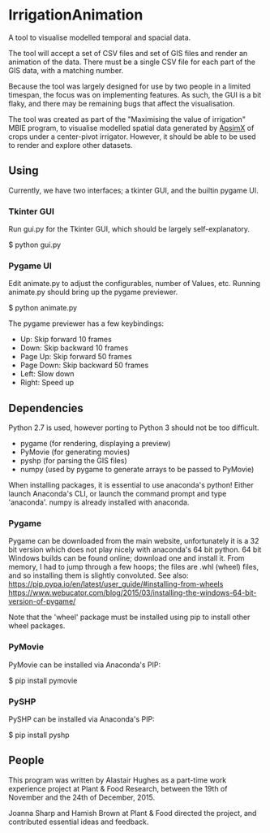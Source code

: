 # IrrigationAnimation #

A tool to visualise modelled temporal and spacial data.

The tool will accept a set of CSV files and set of GIS files and render an
animation of the data.
There must be a single CSV file for each part of the GIS data, with a matching
number.

Because the tool was largely designed for use by two people in a limited
timespan, the focus was on implementing features. As such, the GUI is a bit
flaky, and there may be remaining bugs that affect the visualisation.

The tool was created as part of the "Maximising the value of irrigation" MBIE
program, to visualise modelled spatial data generated by
[ApsimX](https://www.apsim.info/) of crops under a center-pivot irrigator.
However, it should be able to be used to render and explore other datasets.


## Using ##

Currently, we have two interfaces; a tkinter GUI, and the builtin pygame UI.

### Tkinter GUI ###

Run gui.py for the Tkinter GUI, which should be largely self-explanatory.

  $ python gui.py

### Pygame UI ###

Edit animate.py to adjust the configurables, number of Values, etc.
Running animate.py should bring up the pygame previewer.

  $ python animate.py

The pygame previewer has a few keybindings:
- Up: Skip forward 10 frames
- Down: Skip backward 10 frames
- Page Up: Skip forward 50 frames
- Page Down: Skip backward 50 frames
- Left: Slow down
- Right: Speed up


## Dependencies ##

Python 2.7 is used, however porting to Python 3 should not be too difficult.

- pygame (for rendering, displaying a preview)
- PyMovie (for generating movies)
- pyshp (for parsing the GIS files)
- numpy (used by pygame to generate arrays to be passed to PyMovie)

When installing packages, it is essential to use anaconda's python!
Either launch Anaconda's CLI, or launch the command prompt and type 'anaconda'.
numpy is already installed with anaconda.

### Pygame ###

Pygame can be downloaded from the main website, unfortunately it is a 32 bit
version which does not play nicely with anaconda's 64 bit python.
64 bit Windows builds can be found online; download one and install it.
From memory, I had to jump through a few hoops; the files are .whl (wheel)
files, and so installing them is slightly convoluted.
See also:
https://pip.pypa.io/en/latest/user_guide/#installing-from-wheels
https://www.webucator.com/blog/2015/03/installing-the-windows-64-bit-version-of-pygame/

Note that the 'wheel' package must be installed using pip to install other
wheel packages.

### PyMovie ###

PyMovie can be installed via Anaconda's PIP:

$ pip install pymovie

### PySHP ###

PySHP can be installed via Anaconda's PIP:

$ pip install pyshp


## People ##

This program was written by Alastair Hughes as a part-time work experience
project at Plant & Food Research, between the 19th of November and the 24th of
December, 2015.

Joanna Sharp and Hamish Brown at Plant & Food directed the project, and
contributed essential ideas and feedback.

